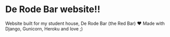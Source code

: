 # De Rode Bar website!!

Website built for my student house, De Rode Bar (the Red Bar) ♥
Made with Django, Gunicorn, Heroku and love ;)
